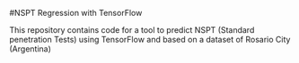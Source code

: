 #NSPT Regression with TensorFlow

This repository contains code for a tool to predict NSPT (Standard penetration Tests) using TensorFlow and based
on a dataset of Rosario City (Argentina)